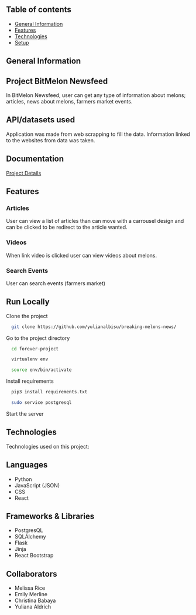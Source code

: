 ## Table of contents
* [General Information](#general-information)
* [Features](#features)
* [Technologies](#technologies)
* [Setup](#setup)

## General Information

## Project BitMelon Newsfeed
In BitMelon Newsfeed, user can get any type of information about melons; articles, news about melons, farmers market events. 
 
  
## API/datasets used
Application was made from web scrapping to fill the data. Information linked to the websites from data was taken.
  
  
## Documentation

[Project Details](https://www.dropbox.com/scl/fi/9i3p0idqj95uhgh2fp6rf/BitMelon-Breaking-Melon’s-News.paper?dl=0&rlkey=jbt1iqprp1m26xuff5sy14l6h)
 
## Features

### Articles
User can view a list of articles than can move with a carrousel design and can be clicked to be redirect to the article wanted.
<!-- ![caption](/static/css/img/feature1-intro.gif) -->

### Videos
When link video is clicked user can view videos about melons.


### Search Events
User can search events (farmers market) 
<!-- ![App Screenshot](/static/css/img/partnerAccount.png) -->


## Run Locally

Clone the project

```bash
  git clone https://github.com/yulianalbisu/breaking-melons-news/
```

Go to the project directory

```bash
  cd forever-project
```

```bash
  virtualenv env
```
```bash
  source env/bin/activate
```

Install requirements

```bash
  pip3 install requirements.txt
```

```bash
  sudo service postgresql 
```
Start the server

## Technologies
Technologies used on this project:
## Languages
* Python
* JavaScript (JSON)
* CSS
* React

## Frameworks & Libraries
* PostgresQL
* SQLAlchemy
* Flask
* Jinja
* React Bootstrap 


## Collaborators
- Melissa Rice
- Emily Merline
- Christina Babaya
- Yuliana Aldrich